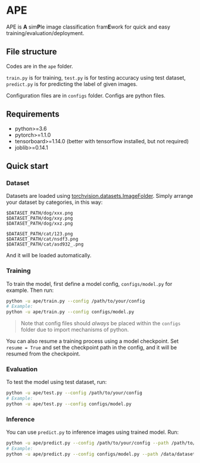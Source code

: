 # APE

APE is **A** sim**P**le image classification fram**E**work for quick and easy training/evaluation/deployment.

## File structure

Codes are in the `ape` folder.

`train.py` is for training, `test.py` is for testing accuracy using test dataset, `predict.py` is for predicting the label of given images.

Configuration files are in `configs` folder. Configs are python files.

## Requirements

- python>=3.6
- pytorch>=1.1.0
- tensorboard>=1.14.0 (better with tensorflow installed, but not required)
- joblib>=0.14.1

## Quick start

### Dataset

Datasets are loaded using [torchvision.datasets.ImageFolder](https://pytorch.org/docs/stable/torchvision/datasets.html#imagefolder). Simply arrange your dataset by categories, in this way:

```directories
$DATASET_PATH/dog/xxx.png
$DATASET_PATH/dog/xxy.png
$DATASET_PATH/dog/xxz.png

$DATASET_PATH/cat/123.png
$DATASET_PATH/cat/nsdf3.png
$DATASET_PATH/cat/asd932_.png
```

And it will be loaded automatically.

### Training

To train the model, first define a model config, `configs/model.py` for example. Then run:

```bash
python -u ape/train.py --config /path/to/your/config
# Example:
python -u ape/train.py --config configs/model.py
```

> Note that config files should *always* be placed within the `configs` folder due to import mechanisms of python.

You can also resume a training process using a model checkpoint. Set `resume = True` and set the checkpoint path in the config, and it will be resumed from the checkpoint.

### Evaluation

To test the model using test dataset, run:

```bash
python -u ape/test.py --config /path/to/your/config
# Example:
python -u ape/test.py --config configs/model.py
```

### Inference

You can use `predict.py` to inference images using trained model. Run:

```bash
python -u ape/predict.py --config /path/to/your/config --path /path/to/your/images --ext <Extension-Name> --output /path/to/output/result
# Example:
python -u ape/predict.py --config configs/model.py --path /data/dataset/ --ext png --output infer_output/
```
